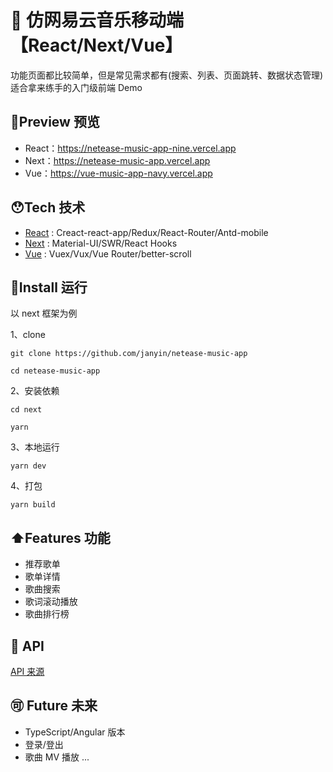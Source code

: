 # 🎵 仿网易云音乐移动端【React/Next/Vue】

功能页面都比较简单，但是常见需求都有(搜索、列表、页面跳转、数据状态管理)
<br />
适合拿来练手的入门级前端 Demo

## 🍓Preview 预览

- React：https://netease-music-app-nine.vercel.app
- Next：https://netease-music-app.vercel.app
- Vue：https://vue-music-app-navy.vercel.app

## 😯Tech 技术

- [React][3] : Creact-react-app/Redux/React-Router/Antd-mobile
- [Next][4] : Material-UI/SWR/React Hooks
- [Vue][2] : Vuex/Vux/Vue Router/better-scroll

## 🏃Install 运行

以 next 框架为例

1、clone

```git
git clone https://github.com/janyin/netease-music-app

cd netease-music-app
```

2、安装依赖

```git
cd next

yarn
```

3、本地运行

```git
yarn dev
```

4、打包

```git
yarn build
```

## ⬆️Features 功能

- 推荐歌单
- 歌单详情
- 歌曲搜索
- 歌词滚动播放
- 歌曲排行榜

## 💁 API

[API 来源][1]

## 🉑️ Future 未来

- TypeScript/Angular 版本
- 登录/登出
- 歌曲 MV 播放
  ...

[1]: https://binaryify.github.io/NeteaseCloudMusicApi
[2]: https://github.com/janyin/netease-music-app/blob/master/vue/README.md
[3]: https://github.com/janyin/netease-music-app/blob/master/react/README.md
[4]: https://github.com/janyin/netease-music-app/blob/master/next/README.md
